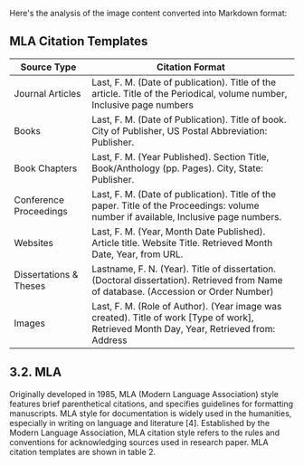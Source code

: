 Here's the analysis of the image content converted into Markdown format:

## MLA Citation Templates

| Source Type             | Citation Format                                                                                                                                     |
|--------------------------|----------------------------------------------------------------------------------------------------------------------------------------------------|
| Journal Articles         | Last, F. M. (Date of publication). Title of the article. Title of the Periodical, volume number, Inclusive page numbers                                  |
| Books                   | Last, F. M. (Date of Publication). Title of book. City of Publisher, US Postal Abbreviation: Publisher.                                          |
| Book Chapters          | Last, F. M. (Year Published). Section Title, Book/Anthology (pp. Pages). City, State: Publisher.                                                  |
| Conference Proceedings | Last, F. M. (Date of publication). Title of the paper. Title of the Proceedings: volume number if available, Inclusive page numbers.              |
| Websites               | Last, F. M. (Year, Month Date Published). Article title. Website Title. Retrieved Month Date, Year, from URL.                                        |
| Dissertations & Theses | Lastname, F. N. (Year). Title of dissertation. (Doctoral dissertation). Retrieved from Name of database. (Accession or Order Number)                  |
| Images                  | Last, F. M. (Role of Author). (Year image was created). Title of work [Type of work], Retrieved Month Day, Year, Retrieved from: Address          |

## 3.2. MLA

Originally developed in 1985, MLA (Modern Language Association) style features brief parenthetical citations, and specifies guidelines for formatting manuscripts. MLA style for documentation is widely used in the humanities, especially in writing on language and literature [4]. Established by the Modern Language Association, MLA citation style refers to the rules and conventions for acknowledging sources used in research paper. MLA citation templates are shown in table 2.
